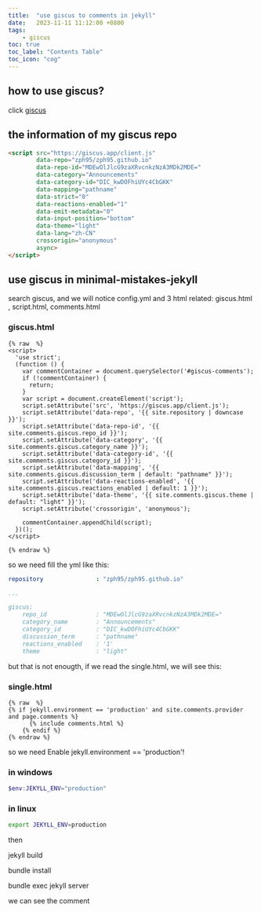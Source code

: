 ```yaml
---
title:  "use giscus to comments in jekyll"
date:   2023-11-11 11:12:00 +0800
tags: 
    - giscus
toc: true 
toc_label: "Contents Table" 
toc_icon: "cog"
---
```

## how to use giscus? 

click [giscus](https://giscus.app/zh-CN)

## the information of my  giscus repo

```html
<script src="https://giscus.app/client.js"
        data-repo="zph95/zph95.github.io"
        data-repo-id="MDEwOlJlcG9zaXRvcnkzNzA3MDk2MDE="
        data-category="Announcements"
        data-category-id="DIC_kwDOFhiUYc4CbGKK"
        data-mapping="pathname"
        data-strict="0"
        data-reactions-enabled="1"
        data-emit-metadata="0"
        data-input-position="bottom"
        data-theme="light"
        data-lang="zh-CN"
        crossorigin="anonymous"
        async>
</script>
```

## use giscus in minimal-mistakes-jekyll

search giscus, and we will notice config.yml and 3 html related: giscus.html , script.html, comments.html

### giscus.html

```
{% raw  %}
<script>
  'use strict';
  (function () {
    var commentContainer = document.querySelector('#giscus-comments');
    if (!commentContainer) {
      return;
    }
    var script = document.createElement('script');
    script.setAttribute('src', 'https://giscus.app/client.js');
    script.setAttribute('data-repo', '{{ site.repository | downcase }}');
    script.setAttribute('data-repo-id', '{{ site.comments.giscus.repo_id }}');
    script.setAttribute('data-category', '{{ site.comments.giscus.category_name }}');
    script.setAttribute('data-category-id', '{{ site.comments.giscus.category_id }}');
    script.setAttribute('data-mapping', '{{ site.comments.giscus.discussion_term | default: "pathname" }}');
    script.setAttribute('data-reactions-enabled', '{{ site.comments.giscus.reactions_enabled | default: 1 }}');
    script.setAttribute('data-theme', '{{ site.comments.giscus.theme | default: "light" }}');
    script.setAttribute('crossorigin', 'anonymous');

    commentContainer.appendChild(script);
  })();
</script>

{% endraw %} 
```

so we need fill the yml like this:

```yml
repository               : "zph95/zph95.github.io"

...

giscus:
    repo_id              : "MDEwOlJlcG9zaXRvcnkzNzA3MDk2MDE=" 
    category_name        : "Announcements" 
    category_id          : "DIC_kwDOFhiUYc4CbGKK"
    discussion_term      : "pathname" 
    reactions_enabled    : '1' 
    theme                : "light" 
```

but that is not enougth, if we read the single.html, we will see this:

### single.html

```
{% raw  %}
{% if jekyll.environment == 'production' and site.comments.provider and page.comments %}
      {% include comments.html %}
    {% endif %} 
{% endraw %} 
```

so we need Enable jekyll.environment == 'production'!

### in windows

```powershell
$env:JEKYLL_ENV="production"
```

### in linux

```bash
export JEKYLL_ENV=production
```

then

jekyll build

bundle install

bundle exec jekyll server

we can see the comment